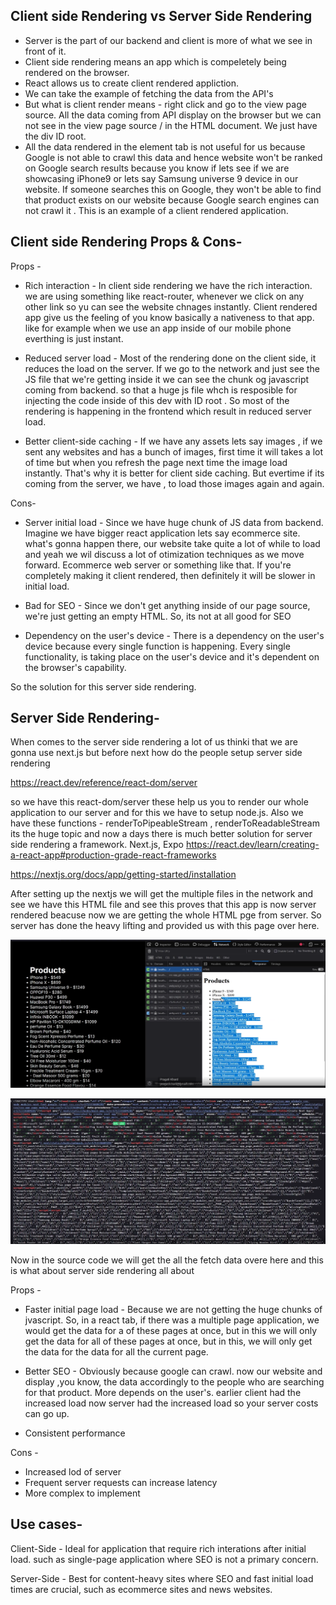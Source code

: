 Client side Rendering vs Server Side Rendering
------------------------------------------------

* Server is the part of our backend and client is more of what we see in front of it.
* Client side rendering means an app which is compeletely being rendered on the browser.
* React allows us to create client rendered appliction.
* We can take the example of fetching the data from the API's
* But what is client render means - right click and go to the view page source. All the data coming from API display on the browser but we can not see in the view page source / in the HTML document. We just have the div ID root.
* All the data rendered in the element tab is not useful for us because Google is not able to crawl this data and hence website won't be ranked on Google search results because you know if lets see if we are showcasing iPhone9 or lets say Samsung universe 9 device in our website. If someone searches this on Google, they won't be able to find that product exists on our website because Google search engines can not crawl it . This is an example of a client rendered application.

Client side Rendering Props & Cons-
------------------------------------
Props - 
* Rich interaction - 
In client side rendering we have the rich interaction. we are using something like react-router, whenever we click on any other link so yu can see the website chnages instantly. Client rendered app give us the feeling of you know basically a nativeness to that app. 
like for example when we use an app inside of our mobile phone everthing is just instant.

* Reduced server load -
Most of the rendering done on the client side, it reduces the load on the server. 
If we go to the network and just see the JS file that we're getting inside it we can see the chunk og javascript coming from backend. so that a huge js file whch is resposible for injecting the code inside of this dev with ID root . So most of the rendering is happening in the frontend which result in reduced server load.

* Better client-side caching -
If we have any assets lets say images , if we sent any websites and has a bunch of images, first time it will takes a lot of time but when you refresh the page next time the image load instantly. That's why it is better for client side caching. But evertime if its coming from the server, we have , to load those images again and again.

Cons-
* Server initial load - Since we have huge chunk of JS data from backend. Imagine we have bigger react application lets say ecommerce site. what's gonna happen there, our website take quite a lot of while to load and yeah we wil discuss a lot of otimization techniques as we move forward. Ecommerce web server or something like that. If you're completely making it client rendered, then definitely it will be slower in initial load.

* Bad for SEO - Since we don't get anything inside of our page source, we're just getting an empty HTML. So, its not at all good for SEO
* Dependency on the user's device - There is a dependency on the user's device because every single function is happening. Every single functionality, is taking place on the user's device and it's dependent on the browser's capability.

So the solution for this server side rendering.

Server Side Rendering-
-------------------------
When comes to the server side rendering a lot of us thinki that we are gonna use next.js but before next how do the people setup server side rendering

https://react.dev/reference/react-dom/server

so we have this react-dom/server these help us you to render our whole application to our server and for this we have to setup node.js. 
Also we have these functions - 
renderToPipeableStream , renderToReadableStream its the huge topic and now a days there is much better solution for server side rendering a framework.
Next.js, Expo
https://react.dev/learn/creating-a-react-app#production-grade-react-frameworks

https://nextjs.org/docs/app/getting-started/installation

After setting up the nextjs we will get the multiple files in the network  and see we have this HTML file and see this proves that this app is now server rendered beacuse now we are getting the whole HTML pge from server. So server has done the heavy lifting and provided us with this page over here.

![alt text](image.png)

![alt text](image-1.png)

Now in the source code we will get the all the fetch data overe here and this is what about server side rendering all about 

Props -
* Faster initial page load - Because we are not getting the huge chunks of jvascript. So, in a react tab, if there was a multiple page application, we would get the data for a of these pages at once, but in this we will only get the data for all of these pages at once, but in this, we will only get the data for the data for all the current page.

* Better SEO - Obviously because google can crawl. now our website and display ,you know, the data accordingly to the people who are searching for that product. More depends on the user's. earlier client had the increased load now server had the increased load so your server costs can go up. 

* Consistent performance 

Cons -
* Increased lod of server
* Frequent server requests can increase latency
* More complex to implement 

Use cases- 
------------
Client-Side - Ideal for application that require rich interations after initial load. such as single-page application where SEO is not a primary concern.

Server-Side - Best for content-heavy sites where SEO and fast initial load times are crucial, such as ecommerce sites and news websites.



